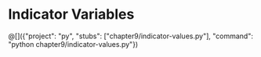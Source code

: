 # Indicator Variables

@[]({"project": "py", "stubs": ["chapter9/indicator-values.py"], "command": "python chapter9/indicator-values.py"})
